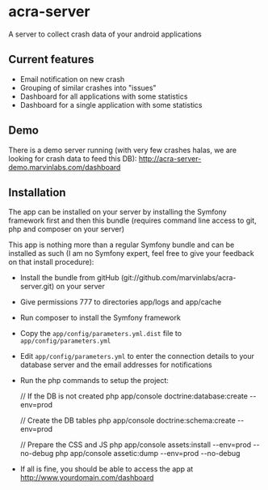 acra-server
===========

A server to collect crash data of your android applications

## Current features

- Email notification on new crash
- Grouping of similar crashes into "issues"
- Dashboard for all applications with some statistics
- Dashboard for a single application with some statistics

## Demo

There is a demo server running (with very few crashes halas, we are looking for crash data to feed this DB): http://acra-server-demo.marvinlabs.com/dashboard
 
## Installation

The app can be installed on your server by installing the Symfony framework first and then this bundle (requires command line access to git, php and composer on your server)

This app is nothing more than a regular Symfony bundle and can be installed as such (I am no Symfony expert, feel free to give your feedback on that install procedure):

- Install the bundle from gitHub (git://github.com/marvinlabs/acra-server.git) on your server
- Give permissions 777 to directories app/logs and app/cache
- Run composer to install the Symfony framework
- Copy the `app/config/parameters.yml.dist` file to `app/config/parameters.yml`
- Edit `app/config/parameters.yml` to enter the connection details to your database server and the email addresses for notifications
- Run the php commands to setup the project:

    // If the DB is not created
    php app/console doctrine:database:create --env=prod 
    
    // Create the DB tables
    php app/console doctrine:schema:create --env=prod
    
    // Prepare the CSS and JS
    php app/console assets:install --env=prod --no-debug
    php app/console assetic:dump --env=prod --no-debug

- If all is fine, you should be able to access the app at http://www.yourdomain.com/dashboard
